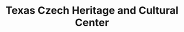 ---
layout: repo
title: "Texas Czech Heritage and Cultural Center"
id: 17017
permalink: repos/17017/
---